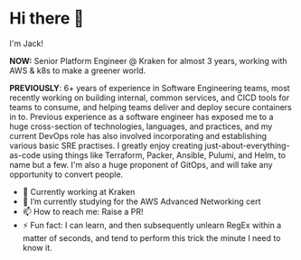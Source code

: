 # Hi there 👋

I'm Jack!

**NOW:** Senior Platform Engineer @ Kraken for almost 3 years, working with AWS & k8s to make a greener world.

**PREVIOUSLY**: 6+ years of experience in Software Engineering teams, most recently working on building internal, common services, and CICD tools for teams to consume, and helping teams deliver and deploy secure containers in to. Previous experience as a software engineer has exposed me to a huge cross-section of technologies, languages, and practices, and my current DevOps role has also involved incorporating and establishing various basic SRE practises. I greatly enjoy creating just-about-everything-as-code using things like Terraform, Packer, Ansible, Pulumi, and Helm, to name but a few. I'm also a huge proponent of GitOps, and will take any opportunity to convert people.

- 🔭 Currently working at Kraken
- 🌱 I’m currently studying for the AWS Advanced Networking cert
- 📫 How to reach me: Raise a PR! 
- ⚡ Fun fact: I can learn, and then subsequently unlearn RegEx within a matter of seconds, and tend to perform this trick the minute I need to know it.
